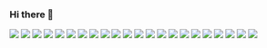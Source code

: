 ### Hi there 👋

![](https://web.archive.org/web/20091018235734/http://www.geocities.com/johnv56/flameline.gif)
![](https://web.archive.org/web/20090809090723/http://www.geocities.com/johnmaierperrycountyindiana/FlagUSWavePole.gif)
![](https://web.archive.org/web/20090809090723/http://www.geocities.com/johnmaierperrycountyindiana/FlagUSWavePole.gif)
![](https://web.archive.org/web/20090809090723/http://www.geocities.com/johnmaierperrycountyindiana/FlagUSWavePole.gif)
![](https://web.archive.org/web/20090809090723/http://www.geocities.com/johnmaierperrycountyindiana/FlagUSWavePole.gif)
![](https://web.archive.org/web/20090809090723/http://www.geocities.com/johnmaierperrycountyindiana/FlagUSWavePole.gif)
![](https://web.archive.org/web/20090809090723/http://www.geocities.com/johnmaierperrycountyindiana/FlagUSWavePole.gif)
![](https://web.archive.org/web/20090809090723/http://www.geocities.com/johnmaierperrycountyindiana/FlagUSWavePole.gif)
![](https://web.archive.org/web/20090809090723/http://www.geocities.com/johnmaierperrycountyindiana/FlagUSWavePole.gif)
![](https://web.archive.org/web/20090809090723/http://www.geocities.com/johnmaierperrycountyindiana/FlagUSWavePole.gif)
![](https://web.archive.org/web/20090829171122im_/http://geocities.com/EnchantedForest/Cottage/9339/hello1.gif)
![](https://web.archive.org/web/20090829203537im_/http://geocities.com/~robink/anihello.gif)
![](https://web.archive.org/web/20090829192142im_/http://www.geocities.com/vis3_2003/welcome1.gif)
![](https://web.archive.org/web/20090727212910im_/http://ar.geocities.com/santilandia2_com/welcome1.gif)
![](https://web.archive.org/web/20091024094134im_/http://www.geocities.com/liquordepot1/welcome13d.gif)
![](https://web.archive.org/web/20090821200606im_/http://geocities.com/SoHo/Atrium/3987/Hello.gif)
![](https://web.archive.org/web/20091026135109im_/http://uk.geocities.com/pentecostaluk/bearhello.gif)
![](https://web.archive.org/web/20090829143431im_/http://geocities.com/hellomisty/dove5.gif)
![](https://web.archive.org/web/20091026140310im_/http://geocities.com/jerseygalhello/ladyclap.gif)
![](https://web.archive.org/web/20090803061455im_/http://www.geocities.com/Heartland/Ridge/9769/Helloandwelcome.gif)
![](https://web.archive.org/web/20090829203353im_/http://geocities.com/Athens/Sparta/5915/hello.gif)
![](https://web.archive.org/web/20090829200230im_/http://geocities.com/Athens/Sparta/5915/bar_bulbs.gif)


<!--
**jthaman/jthaman** is a ✨ _special_ ✨ repository because its `README.md` (this file) appears on your GitHub profile.

Here are some ideas to get you started:

- 🔭 I’m currently working on ...
- 🌱 I’m currently learning ...
- 👯 I’m looking to collaborate on ...
- 🤔 I’m looking for help with ...
- 💬 Ask me about ...
- 📫 How to reach me: ...
- 😄 Pronouns: ...
- ⚡ Fun fact: ...
-->
